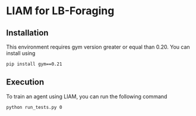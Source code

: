# LIAM for LB-Foraging

## Installation 
This environment requires gym version greater or equal than 0.20. You can install using
```commandline
pip install gym==0.21
```
## Execution
To train an agent using LIAM, you can run the following command
```commandline
python run_tests.py 0
```